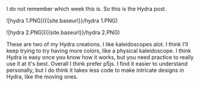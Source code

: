 I do not remember which week this is. So this is the Hydra post.

![hydra 1.PNG]({{site.baseurl}}/hydra 1.PNG)

![hydra 2.PNG]({{site.baseurl}}/hydra 2.PNG)

These are two of my Hydra creations. I like kaleidoscopes alot. I think I'll keep trying to try having more colors, like a physical kaleidoscope. I think Hydra is easy once you know how it works, but you need practice to really use it at it's best. Overall I think prefer p5js. I find it easier to understand personally, but I do think it takes less code to make intricate designs in Hydra, like the moving ones.
